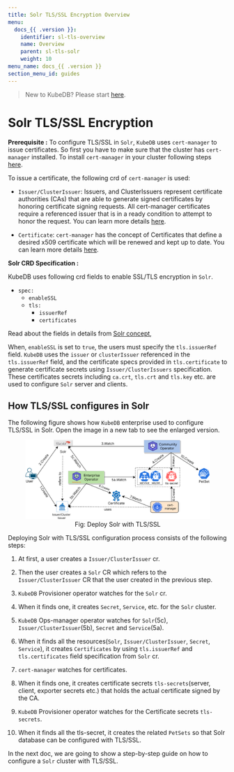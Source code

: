 ```yaml
---
title: Solr TLS/SSL Encryption Overview
menu:
  docs_{{ .version }}:
    identifier: sl-tls-overview
    name: Overview
    parent: sl-tls-solr
    weight: 10
menu_name: docs_{{ .version }}
section_menu_id: guides
---
```


> New to KubeDB? Please start [here](/docs/README.md).

# Solr TLS/SSL Encryption

**Prerequisite :** To configure TLS/SSL in `Solr`, `KubeDB` uses `cert-manager` to issue certificates. So first you have to make sure that the cluster has `cert-manager` installed. To install `cert-manager` in your cluster following steps [here](https://cert-manager.io/docs/installation/kubernetes/).

To issue a certificate, the following crd of `cert-manager` is used:

- `Issuer/ClusterIssuer`: Issuers, and ClusterIssuers represent certificate authorities (CAs) that are able to generate signed certificates by honoring certificate signing requests. All cert-manager certificates require a referenced issuer that is in a ready condition to attempt to honor the request. You can learn more details [here](https://cert-manager.io/docs/concepts/issuer/).

- `Certificate`: `cert-manager` has the concept of Certificates that define a desired x509 certificate which will be renewed and kept up to date. You can learn more details [here](https://cert-manager.io/docs/concepts/certificate/).

**Solr CRD Specification :**

KubeDB uses following crd fields to enable SSL/TLS encryption in `Solr`.

- `spec:`
    - `enableSSL`
    - `tls:`
        - `issuerRef`
        - `certificates`

Read about the fields in details from [Solr concept](/docs/guides/Solr/concepts/Solr.md),

When, `enableSSL` is set to `true`, the users must specify the `tls.issuerRef` field. `KubeDB` uses the `issuer` or `clusterIssuer` referenced in the `tls.issuerRef` field, and the certificate specs provided in `tls.certificate` to generate certificate secrets using `Issuer/ClusterIssuers` specification. These certificates secrets including `ca.crt`, `tls.crt` and `tls.key` etc. are used to configure `Solr` server and clients.

## How TLS/SSL configures in Solr

The following figure shows how `KubeDB` enterprise used to configure TLS/SSL in Solr. Open the image in a new tab to see the enlarged version.

<figure align="center">
<img alt="Deploy Solr with TLS/SSL" src="/docs/images/solr/tls.svg">
<figcaption align="center">Fig: Deploy Solr with TLS/SSL</figcaption>
</figure>

Deploying Solr with TLS/SSL configuration process consists of the following steps:

1. At first, a user creates a `Issuer/ClusterIssuer` cr.

2. Then the user creates a `Solr` CR which refers to the `Issuer/ClusterIssuer` CR that the user created in the previous step.

3. `KubeDB` Provisioner operator watches for the `Solr` cr.

4. When it finds one, it creates `Secret`, `Service`, etc. for the `Solr` cluster.

5. `KubeDB` Ops-manager operator watches for `Solr`(5c), `Issuer/ClusterIssuer`(5b), `Secret` and `Service`(5a).

6. When it finds all the resources(`Solr`, `Issuer/ClusterIssuer`, `Secret`, `Service`), it creates `Certificates` by using `tls.issuerRef` and `tls.certificates` field specification from `Solr` cr.

7. `cert-manager` watches for certificates.

8. When it finds one, it creates certificate secrets `tls-secrets`(server, client, exporter secrets etc.) that holds the actual certificate signed by the CA.

9. `KubeDB` Provisioner  operator watches for the Certificate secrets `tls-secrets`.

10. When it finds all the tls-secret, it creates the related `PetSets` so that Solr database can be configured with TLS/SSL.

In the next doc, we are going to show a step-by-step guide on how to configure a `Solr` cluster with TLS/SSL.